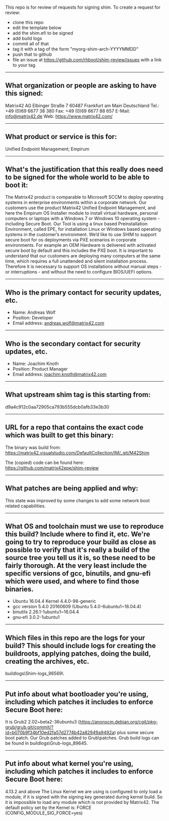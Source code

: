 This repo is for review of requests for signing shim.  To create a request for review:

- clone this repo
- edit the template below
- add the shim.efi to be signed
- add build logs
- commit all of that
- tag it with a tag of the form "myorg-shim-arch-YYYYMMDD"
- push that to github
- file an issue at https://github.com/rhboot/shim-review/issues with a link to your tag



-------------------------------------------------------------------------------
What organization or people are asking to have this signed:
-------------------------------------------------------------------------------

Matrix42 AG
Elbinger Straße 7
60487 Frankfurt am Main
Deutschland
Tel.: +49 (0)69 6677 38 380
Fax: +49 (0)69 6677 88 657
E-Mail: info@matrix42.de
Web: https://www.matrix42.com/


-------------------------------------------------------------------------------
What product or service is this for:
-------------------------------------------------------------------------------
Unified Endpoint Management; Empirum

-------------------------------------------------------------------------------
What's the justification that this really does need to be signed for the whole world to be able to boot it:
-------------------------------------------------------------------------------
The Matrix42 product is comparable to Microsoft SCCM to deploy operating systems in enterprise environments within a corporate network. Our customers use the product Matrix42 Unified Endpoint Management, and here the Empirum OS Installer module to install virtual hardware, personal computers or laptops with a Windows 7 or Windows 10 operating system - including Secure Boot. Our Tool is using a linux based Preinstallation Environment, called EPE, for installation Linux or Windows based operating systems in the customer’s environment. We’d like to use SHIM to support secure boot for os deployments via PXE scenarios in corporate environments. For example an OEM Hardware is delivered with activated secure boot  by default and this includes the PXE boot. It is important to understand that our customers are deploying many computers at the same time, which requires a full unattended and silent installation process. Therefore it is necessary to support OS installations without manual steps - or interruptions -  and without the need to configure BIOS/UEFI options.

-------------------------------------------------------------------------------
Who is the primary contact for security updates, etc.
-------------------------------------------------------------------------------

- Name:             Andreas Wolf
- Position:         Developer
- Email address:    andreas.wolf@matrix42.com

-------------------------------------------------------------------------------
Who is the secondary contact for security updates, etc.
-------------------------------------------------------------------------------

- Name:             Joachim Knoth
- Position:         Product Manager
- Email address:    joachim.knoth@matrix42.com

-------------------------------------------------------------------------------
What upstream shim tag is this starting from:
-------------------------------------------------------------------------------
d9a4c912c0aa72905ca793b555dcb0afb33e3b30

-------------------------------------------------------------------------------
URL for a repo that contains the exact code which was built to get this binary:
-------------------------------------------------------------------------------
The binary was build from:
https://matrix42.visualstudio.com/DefaultCollection/IM/_git/M42Shim

The (copied) code can be found here:
https://github.com/matrix42epe/shim-review

-------------------------------------------------------------------------------
What patches are being applied and why:
-------------------------------------------------------------------------------
This state was improved by some changes to add some network boot related capabilities.

-------------------------------------------------------------------------------
What OS and toolchain must we use to reproduce this build?  Include where to find it, etc.  We're going to try to reproduce your build as close as possible to verify that it's really a build of the source tree you tell us it is, so these need to be fairly thorough. At the very least include the specific versions of gcc, binutils, and gnu-efi which were used, and where to find those binaries.
-------------------------------------------------------------------------------

- Ubuntu          16.04.4 Kernel 4.4.0-98-generic
- gcc version     5.4.0 20160609 (Ubuntu 5.4.0-6ubuntu1~16.04.4) 
- binutils        2.26.1-1ubuntu1~16.04.4
- gnu-efi         3.0.2-1ubuntu1

-------------------------------------------------------------------------------
Which files in this repo are the logs for your build?   This should include logs for creating the buildroots, applying patches, doing the build, creating the archives, etc.
-------------------------------------------------------------------------------
buildlogs\Shim-logs_96569\

-------------------------------------------------------------------------------
Put info about what bootloader you're using, including which patches it includes to enforce Secure Boot here:
-------------------------------------------------------------------------------
It is Grub2 2.02~beta2-36ubuntu3 (https://anonscm.debian.org/cgit/pkg-grub/grub.git/commit/?id=b070b9f34bf10ed2fa57d2774b42a82949a9492a) plus some secure boot patch.
Our Grub patches added to Grub\patches. Grub build logs can be found in buildlogs\Grub-logs_89645.

-------------------------------------------------------------------------------
Put info about what kernel you're using, including which patches it includes to enforce Secure Boot here:
-------------------------------------------------------------------------------

4.13.2 and above
The Linux Kernel we are using is configured to only load a module, if it is signed with the signing key generated during kernel build. So it is impossible to load any module which is not provided by Matrix42. The default policy set by the Kernel is: FORCE (CONFIG_MODULE_SIG_FORCE=yes)




